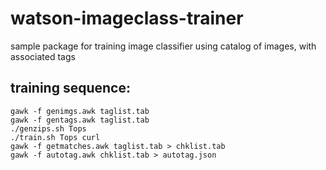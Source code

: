 # watson-imageclass-trainer
sample package for training image classifier using catalog of images, with associated tags

## training sequence:
```
gawk -f genimgs.awk taglist.tab
gawk -f gentags.awk taglist.tab
./genzips.sh Tops
./train.sh Tops curl
gawk -f getmatches.awk taglist.tab > chklist.tab
gawk -f autotag.awk chklist.tab > autotag.json
```

